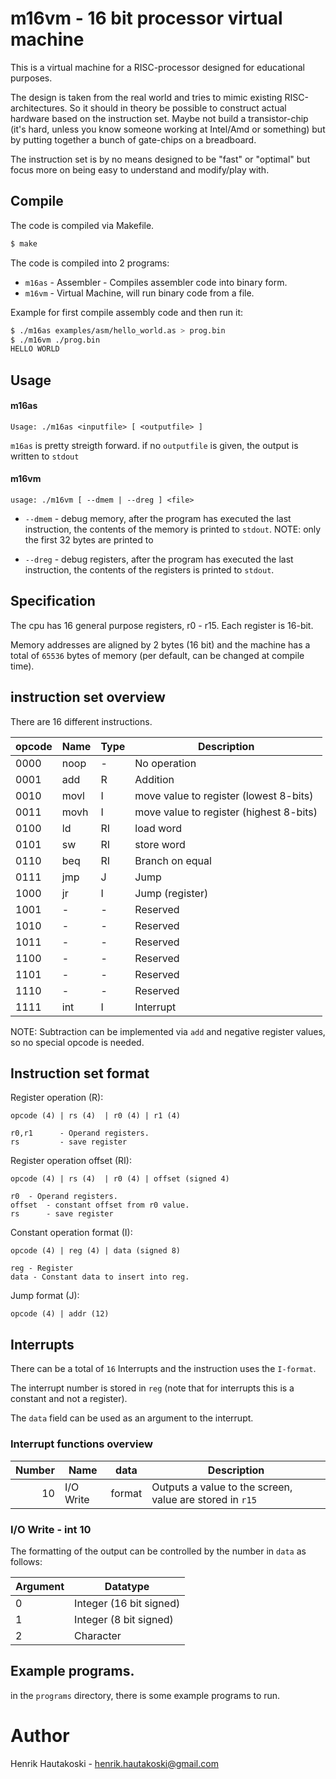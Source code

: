 m16vm - 16 bit processor virtual machine
========================================

This is a virtual machine for a RISC-processor designed for educational purposes.

The design is taken from the real world and tries to mimic existing RISC-architectures. So it should in theory be possible to construct actual hardware based on the instruction set. Maybe not build a transistor-chip (it's hard, unless you know someone working at Intel/Amd or something) but by putting together a bunch of gate-chips on a breadboard.

The instruction set is by no means designed to be "fast" or "optimal" but focus more on being easy to understand and modify/play with.

Compile
-------

The code is compiled via Makefile.

```sh
$ make
```

The code is compiled into 2 programs:

* `m16as` - Assembler - Compiles assembler code into binary form.
* `m16vm` - Virtual Machine, will run binary code from a file.


Example for first compile assembly code and then run it:

```sh
$ ./m16as examples/asm/hello_world.as > prog.bin
$ ./m16vm ./prog.bin
HELLO WORLD
```

Usage
-----

#### m16as

```
Usage: ./m16as <inputfile> [ <outputfile> ]
```

`m16as` is pretty streigth forward. if no `outputfile` is given, the output is written to `stdout`

#### m16vm

```
usage: ./m16vm [ --dmem | --dreg ] <file>
```

* `--dmem` - debug memory, after the program has executed the last instruction, the contents of the memory is printed to `stdout`. NOTE: only the first 32 bytes are printed to

* `--dreg` - debug registers, after the program has executed the last instruction, the contents of the registers is printed to `stdout`.

Specification
-------------

The cpu has 16 general purpose registers, r0 - r15. Each register is 16-bit.

Memory addresses are aligned by 2 bytes (16 bit) and the machine has a total of `65536` bytes of memory (per default, can be changed at compile time).

instruction set overview
------------------------

There are 16 different instructions.

| opcode | Name | Type | Description                             |
|--------|------|------|-----------------------------------------|
| 0000   | noop | \-   | No operation                            |
| 0001   | add  | R    | Addition                                |
| 0010   | movl | I    | move value to register (lowest 8-bits)  |
| 0011   | movh | I    | move value to register (highest 8-bits) |
| 0100   | ld   | RI   | load word                               |
| 0101   | sw   | RI   | store word                              |
| 0110   | beq  | RI   | Branch on equal                         |
| 0111   | jmp  | J    | Jump                                    |
| 1000   | jr   | I    | Jump (register)                         |
| 1001   | \-   | \-   | Reserved                                |
| 1010   | \-   | \-   | Reserved                                |
| 1011   | \-   | \-   | Reserved                                |
| 1100   | \-   | \-   | Reserved                                |
| 1101   | \-   | \-   | Reserved                                |
| 1110   | \-   | \-   | Reserved                                |
| 1111   | int  | I    | Interrupt                               |

NOTE: Subtraction can be implemented via `add` and negative register values, so no special opcode is needed.

Instruction set format
----------------------

Register operation (R):

```
opcode (4) | rs (4)  | r0 (4) | r1 (4)

r0,r1      - Operand registers.
rs         - save register
```

Register operation offset (RI):

```
opcode (4) | rs (4)  | r0 (4) | offset (signed 4)

r0  - Operand registers.
offset  - constant offset from r0 value.
rs      - save register
```

Constant operation format (I):

```
opcode (4) | reg (4) | data (signed 8)

reg - Register
data - Constant data to insert into reg.
```

Jump format (J):

```
opcode (4) | addr (12)
```

Interrupts
----------

There can be a total of `16` Interrupts and the instruction uses the `I-format`.

The interrupt number is stored in `reg` (note that for interrupts this is a constant and not a register).

The `data` field can be used as an argument to the interrupt.

### Interrupt functions overview

| Number | Name      | data   | Description                                              |
|-------:|-----------|--------|----------------------------------------------------------|
|     10 | I/O Write | format | Outputs a value to the screen, value are stored in `r15` |

### I/O Write - int 10

The formatting of the output can be controlled by the number in `data` as follows:

| Argument | Datatype                |
|----------|-------------------------|
| 0        | Integer (16 bit signed) |
| 1        | Integer (8 bit signed)  |
| 2        | Character               |

Example programs.
-----------------

in the `programs` directory, there is some example programs to run.

Author
======

Henrik Hautakoski - [henrik.hautakoski@gmail.com](mailto:henrik.hautakoski@gmail.com)
